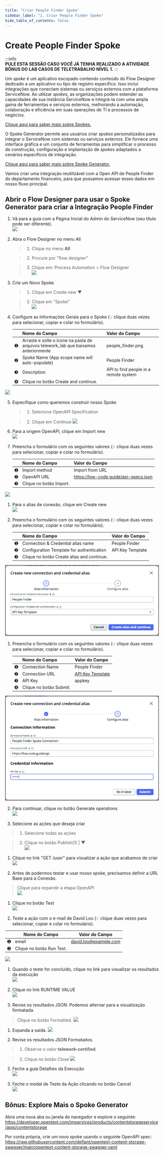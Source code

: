 ```yaml
---
title: "Criar People Finder Spoke" 
sidebar_label: "1. Criar People Finder Spoke"
hide_table_of_contents: false
---
```

# Create People Finder Spoke

:::info  
**PULE ESTA SESSÃO CASO VOCÊ JÁ TENHA REALIZADO A ATIVIDADE BÔNUS DO LAB CASOS DE TELETRABALHO NÍVEL 1.**
:::

Um *spoke* é um aplicativo escopado contendo conteúdo do Flow Designer dedicado a um aplicativo ou tipo de registro específico. Isso inclui integrações que conectam sistemas ou serviços externos com a plataforma ServiceNow. Ao utilizar *spokes*, as organizações podem estender as capacidades de sua instância ServiceNow e integrá-la com uma ampla gama de ferramentas e serviços externos, melhorando a automação, colaboração e eficiência em suas operações de TI e processos de negócios.

[Clique aqui para saber mais sobre Spokes.](https://docs.servicenow.com/bundle/vancouver-build-workflows/page/administer/flow-designer/concept/spokes.html)

O Spoke Generator permite aos usuários criar *spokes* personalizados para integrar o ServiceNow com sistemas ou serviços externos. Ele fornece uma interface gráfica e um conjunto de ferramentas para simplificar o processo de construção, configuração e implantação de *spokes* adaptados a cenários específicos de integração.

[Clique aqui para saber mais sobre Spoke Generator.](https://docs.servicenow.com/bundle/vancouver-build-workflows/page/administer/flow-designer/concept/spoke-builder.html)

Vamos criar uma integração reutilizável com a Open API de People Finder do departamento financeiro, para que possamos acessar esses dados em nosso fluxo principal.

## Abrir o Flow Designer para usar o Spoke Generator para criar a Integração People Finder

1. Vá para a guia com a Página Inicial do Admin do ServiceNow (seu título pode ser diferente).  
![](./images/04-1-return-to-admin-page.png)

2. Abra o Flow Designer no menu All

   >1. Clique no menu **All**
    
   >2. Procure por "flow designer"
    
   >3. Clique em: Process Automation > Flow Designer  
![](./images/04-2-flow-designer.png)

3. Crie um Novo Spoke

   >1. Clique em <span className="button-purple">Create new ▼</span>
   
   >2. Clique em "Spoke"  
![](./images//04-3-create-spoke.png)

4. Configure as Informações Gerais para o Spoke (💡 clique duas vezes para selecionar, copiar e colar no formulário).

   | |Nome do Campo                | Valor do Campo
   |-|------------------------------| --------------
   |<span className="large-number">➊</span>|Arraste e solte o ícone na pasta de arquivos telework_lab que baixamos anteriormente | people_finder.png
   |<span className="large-number">➋</span>|Spoke Name (App scope name will auto-populate) | People Finder
   |<span className="large-number">➌</span>|Description | API to find people in a remote system
   |<span className="large-number">➍</span>|Clique no botão <span className="button-purple">Create and continue</span>.  
![](./images/04-4-spoke-general-info.png)

5. Especifique como queremos construir nosso Spoke

   >1. Selecione OpenAPI Specification

   >2. Clique em <span className="button-purple">Continue</span>
![](./images/04-5-how-build-spoke.png)

6. Para a origem OpenAPI, clique em <span className="button-white-grey-border">Import new</span>  
![](./images/04-6-openapi-import-new.png)

7. Preencha o formulário com os seguintes valores (💡 clique duas vezes para selecionar, copiar e colar no formulário).

   | |Nome do Campo                | Valor do Campo
   |-|------------------------------| --------------
   |<span className="large-number">➊</span>|Import method | Import from URL
   |<span className="large-number">➋</span>|OpenAPI URL | https://low-code.guide/api-specs.json
   |<span className="large-number">➌</span>|Clique no botão <span className="button-purple">Import</span>.  
![](./images/04-7-import-new-openapi.png)

1. Para o alias de conexão, clique em <span className="button-white-grey-border">Create new</span>  
![](./images/04-8-connection-alias-create-new.png)

1. Preencha o formulário com os seguintes valores (💡 clique duas vezes para selecionar, copiar e colar no formulário).

   | |Nome do Campo                | Valor do Campo
   |-|------------------------------| --------------
   |<span className="large-number">➊</span>|Connection & Credential alias name | People Finder
   |<span className="large-number">➋</span>|Configuration Template for authentication | API Key Template
   |<span className="large-number">➌</span>|Clique no botão <span className="button-purple">Create alias and continue</span>.  
![](../images/2024-12-03-23-17-53.png)

1. Preencha o formulário com os seguintes valores (💡 clique duas vezes para selecionar, copiar e colar no formulário).

   | |Nome do Campo                | Valor do Campo
   |-|------------------------------| --------------
   |<span className="large-number">➊</span>|Connection Name | People Finder
   |<span className="large-number">➋</span>|Connection URL | [API Key Template](https://low-code.guide/api)
   |<span className="large-number">➌</span>|API Key | appkey
   |<span className="large-number">➍</span>|Clique no botão <span className="button-purple">Submit</span>.  
![](../images/2024-12-03-23-22-09.png)

2.  Para continuar, clique no botão <span className="button-purple">Generate operations</span>  
![](./images/04-10-generate-operations.png)

1.  Selecione as ações que deseja criar

   >1. Selecione todas as ações

   >2. Clique no botão <span className="button-purple">Publish(1) | ▼</span>  
![](./images/04-11-actions-to-create.png)

1.  Clique no link "GET /user" para visualizar a ação que acabamos de criar  
![](./images/04-12-get-user-action.png)

1.  Antes de podermos testar e usar nosso spoke, precisamos definir a URL Base para a Conexão.

   >Clique para expandir a etapa OpenAPI  
![](./images/04-13-expand-openapi-step.png)

1.  Clique no botão <span className="button-white-black-border-black">Test</span>  
![](./images/04-16-test-action.png)

1.  Teste a ação com o e-mail de David Loo (💡 clique duas vezes para selecionar, copiar e colar no formulário).

   | |Nome do Campo                | Valor do Campo
   |-|------------------------------| --------------
   |<span className="large-number">➊</span>|email | david.loo@example.com
   |<span className="large-number">➋</span>|Clique no botão <span className="button-purple">Run Test</span>.  
![](./images/04-17-test-actio-modal.png)

1.  Quando o teste for concluído, clique no link para visualizar os resultados da execução  
![](./images/04-18-test-action-complete.png)

1.  Clique no link RUNTIME VALUE  
![](./images/04-19-test-output.png)

1.  Revise os resultados JSON. Podemos alternar para a visualização formatada.

   >Clique no botão <span className="button-white-purple-border">Formatted</span>.
![](./images/04-20-action-json-new.png)

1.  Expanda a saída.
![](./images/04-21-expand-output.png)

1.  Revise os resultados JSON Formatados.

   > 1. Observe o valor <b>telework-certified</b>.

   > 2. Clique no botão <span className="button-white-purple-border">Close</span>
   ![](./images/04-22-formatted-json.png)

2.  Feche a guia Detalhes da Execução  
![](./images/04-21-close-execution-details.png)

1.  Feche o modal de Teste da Ação clicando no botão <span className="button-white-purple-border">Cancel</span>  
![](./images/04-22-close-test-action.png)

## Bônus: Explore Mais o Spoke Generator

Abra uma nova aba ou janela do navegador e explore o seguinte:
https://developer.opentext.com/imservices/products/contentstorageservice/apis/contentstorage

Por conta própria, crie um novo spoke usando o seguinte OpenAPI spec:
https://raw.githubusercontent.com/deflant/opentext-content-storage-swagger/main/opentext-content-storage-swagger.yaml

